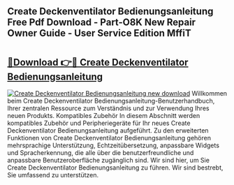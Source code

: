 ## Create Deckenventilator Bedienungsanleitung Free Pdf Download - Part-O8K New Repair Owner Guide - User Service Edition MffiT

# <h2><a href="http://df3e9t.blite.top/?on=Create+Deckenventilator+Bedienungsanleitung">🔗Download 👉🔴 Create Deckenventilator Bedienungsanleitung</a></h2>

[![Create Deckenventilator Bedienungsanleitung new download](https://i.imgur.com/lujVjoI.png)](http://df3e9t.blite.top/?on=Create+Deckenventilator+Bedienungsanleitung)
Willkommen beim Create Deckenventilator Bedienungsanleitung-Benutzerhandbuch, Ihrer zentralen Ressource zum Verständnis und zur Verwendung Ihres neuen Produkts. Kompatibles Zubehör In diesem Abschnitt werden kompatibles Zubehör und Peripheriegeräte für Ihr neues Create Deckenventilator Bedienungsanleitung aufgeführt. Zu den erweiterten Funktionen von Create Deckenventilator Bedienungsanleitung gehören mehrsprachige Unterstützung, Echtzeitübersetzung, anpassbare Widgets und Spracherkennung, die alle über die benutzerfreundliche und anpassbare Benutzeroberfläche zugänglich sind. Wir sind hier, um Sie Create Deckenventilator Bedienungsanleitung zu führen. Wir sind bestrebt, Sie umfassend zu unterstützen.
